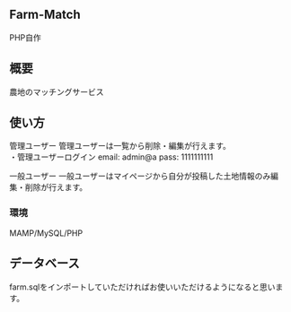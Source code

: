
## Farm-Match
PHP自作


## 概要
農地のマッチングサービス

## 使い方
管理ユーザー
  管理ユーザーは一覧から削除・編集が行えます。  
  ・管理ユーザーログイン
    email: admin@a
    pass: 1111111111
    
一般ユーザー
  一般ユーザーはマイページから自分が投稿した土地情報のみ編集・削除が行えます。
  


### 環境
MAMP/MySQL/PHP

## データベース
farm.sqlをインポートしていただければお使いいただけるようになると思います。

